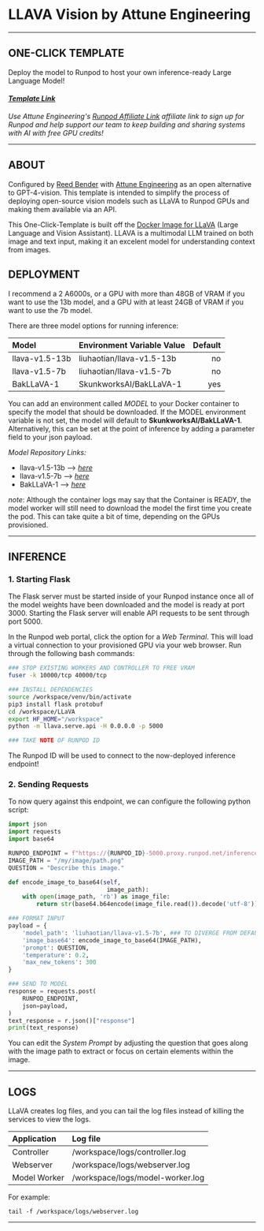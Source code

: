 # LLAVA Vision by Attune Engineering
---

## ONE-CLICK TEMPLATE
Deploy the model to Runpod to host your own inference-ready Large Language Model!

#### *[Template Link](https://runpod.io/gsc?template=aajbtuv52q&ref=zdeyr0zx)*

*Use Attune Engineering's [Runpod Affiliate Link](https://runpod.io?ref=zdeyr0zx) affiliate link to sign up for Runpod and help support our team to keep building and sharing systems with AI with free GPU credits!*

---

## ABOUT
Configured by [Reed Bender](https://reedbender.com) with [Attune Engineering](https://attuneengineering.com) as an open alternative to GPT-4-vision. This template is intended to simplify the process of deploying open-source vision models such as LLaVA to Runpod GPUs and making them available via an API.

This One-Click-Template is built off the [Docker Image for LLaVA](https://github.com/ashleykleynhans/llava-docker) (Large Language and Vision Assistant). LLAVA is a multimodal LLM trained on both image and text input, making it an excelent model for understanding context from images. 

## DEPLOYMENT

I recommend a 2 A6000s, or a GPU with more than 48GB of VRAM if you want to use the 13b model, and a GPU with at least 24GB of VRAM if you want to use the 7b model.

There are three model options for running inference:

| Model           | Environment Variable Value | Default |
| :---------------| :------------------------- | ------: |
| llava-v1.5-13b  | liuhaotian/llava-v1.5-13b  | no      |
| llava-v1.5-7b   | liuhaotian/llava-v1.5-7b   | no      |
| BakLLaVA-1      | SkunkworksAI/BakLLaVA-1    | yes     |

You can add an environment called *MODEL* to your Docker container to specify the model that should be downloaded. If the MODEL environment variable is not set, the model will default to **SkunkworksAI/BakLLaVA-1**. Alternatively, this can be set at the point of inference by adding a parameter field to your json payload.

*Model Repository Links:*
- llava-v1.5-13b --> *[here](https://huggingface.co/liuhaotian/llava-v1.5-13b)*
- llava-v1.5-7b --> *[here](https://huggingface.co/liuhaotian/llava-v1.5-7b)*
- BakLLaVA-1 --> *[here](https://huggingface.co/SkunkworksAI/BakLLaVA-1)*

*note*: Although the container logs may say that the Container is READY, the model worker will still need to download the model the first time you create the pod. This can take quite a bit of time, depending on the GPUs provisioned.

---

## INFERENCE
### 1. Starting Flask
The Flask server must be started inside of your Runpod instance once all of the model weights have been downloaded and the model is ready at port 3000. Starting the Flask server will enable API requests to be sent through port 5000. 

In the Runpod web portal, click the option for a *Web Terminal*. This will load a virtual connection to your provisioned GPU via your web browser. Run through the following bash commands:

```bash
### STOP EXISTING WORKERS AND CONTROLLER TO FREE VRAM
fuser -k 10000/tcp 40000/tcp

### INSTALL DEPENDENCIES
source /workspace/venv/bin/activate
pip3 install flask protobuf
cd /workspace/LLaVA
export HF_HOME="/workspace"
python -m llava.serve.api -H 0.0.0.0 -p 5000

### TAKE NOTE OF RUNPOD ID
```
The Runpod ID will be used to connect to the now-deployed inference endpoint!

### 2. Sending Requests
To now query against this endpoint, we can configure the following python script:

```python
import json
import requests
import base64

RUNPOD_ENDPOINT = f"https://{RUNPOD_ID}-5000.proxy.runpod.net/inference"
IMAGE_PATH = "/my/image/path.png"
QUESTION = "Describe this image."

def encode_image_to_base64(self,
                            image_path):
    with open(image_path, 'rb') as image_file:
        return str(base64.b64encode(image_file.read()).decode('utf-8'))

### FORMAT INPUT
payload = {
    'model_path': 'liuhaotian/llava-v1.5-7b', ### TO DIVERGE FROM DEFAULT
    'image_base64': encode_image_to_base64(IMAGE_PATH),
    'prompt': QUESTION,
    'temperature': 0.2,
    'max_new_tokens': 300
}

### SEND TO MODEL
response = requests.post(
    RUNPOD_ENDPOINT,
    json=payload,
)
text_response = r.json()["response"]
print(text_response)
```

You can edit the *System Prompt* by adjusting the question that goes along with the image path to extract or focus on certain elements within the image. 

---

## LOGS
LLaVA creates log files, and you can tail the log files instead of killing the services to view the logs.

| Application  | Log file                          |
| :----------- | :-------------------------------- |
| Controller   | /workspace/logs/controller.log    |
| Webserver    | /workspace/logs/webserver.log     |
| Model Worker | /workspace/logs/model-worker.log  |

For example:
```
tail -f /workspace/logs/webserver.log
```

---